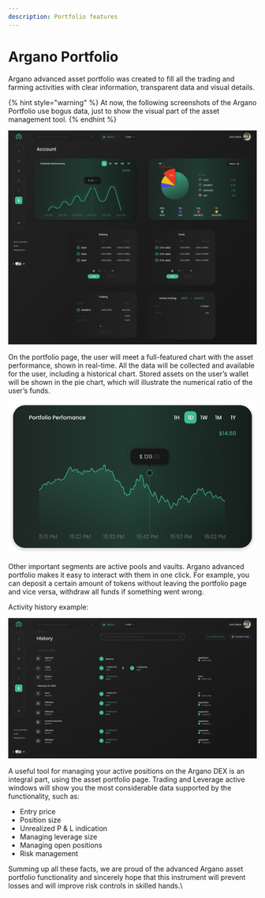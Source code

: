 ```yaml
---
description: Portfolio features
---
```


# Argano Portfolio

Argano advanced asset portfolio was created to fill all the trading and farming activities with clear information, transparent data and visual details.

{% hint style="warning" %}
At now, the following screenshots of the Argano Portfolio use bogus data, just to show the visual part of the asset management tool.
{% endhint %}

![User's account example](<.gitbook/assets/account (2).png>)

On the portfolio page, the user will meet a full-featured chart with the asset performance, shown in real-time. All the data will be collected and available for the user, including a historical chart. Stored assets on the user’s wallet will be shown in the pie chart, which will illustrate the numerical ratio of the user’s funds.

![](.gitbook/assets/group-307.png)

Other important segments are active pools and vaults. Argano advanced portfolio makes it easy to interact with them in one click. For example, you can deposit a certain amount of tokens without leaving the portfolio page and vice versa, withdraw all funds if something went wrong.

Activity history example:

![Activity history](<.gitbook/assets/history (1).png>)

A useful tool for managing your active positions on the Argano DEX is an integral part, using the asset portfolio page. Trading and Leverage active windows will show you the most considerable data supported by the functionality, such as:

* Entry price
* Position size
* Unrealized P & L indication
* Managing leverage size
* Managing open positions
* Risk management

Summing up all these facts, we are proud of the advanced Argano asset portfolio functionality and sincerely hope that this instrument will prevent losses and will improve risk controls in skilled hands.\
